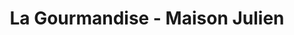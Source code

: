 ---
title: "La Gourmandise - Maison Julien"
url: /bourg-la-reine/la-gourmandise-maison-julien/
shop: boulangerie
---